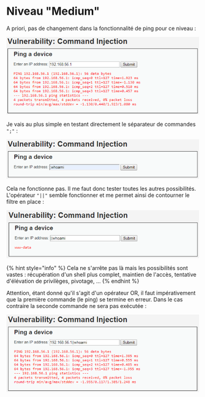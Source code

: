 # Niveau "Medium"

A priori, pas de changement dans la fonctionnalité de ping pour ce niveau :

![](<../../../../.gitbook/assets/4a5a279f278e5d0ebb27a28c0a2f4112 (2) (1).png>)

Je vais au plus simple en testant directement le séparateur de commandes `";"` :

![](../../../../.gitbook/assets/fc266b20d0d53f89d2c8f7bd75b4aea5.png)

Cela ne fonctionne pas. Il me faut donc tester toutes les autres possibilités. L'opérateur `"||"` semble fonctionner et me permet ainsi de contourner le filtre en place :

![](../../../../.gitbook/assets/b89228d11bc0daef42bdc31e94d5148e.png)

{% hint style="info" %}
Cela ne s'arrête pas là mais les possibilités sont vastes : récupération d'un shell plus complet, maintien de l'accès, tentative d'élévation de privilèges, pivotage, ...
{% endhint %}

Attention, étant donné qu'il s'agit d'un opérateur OR, il faut impérativement que la première commande (le ping) se termine en erreur. Dans le cas contraire la seconde commande ne sera pas exécutée :

![](../../../../.gitbook/assets/d1408ca550ee85ed0a90cea37298f6e0.png)
